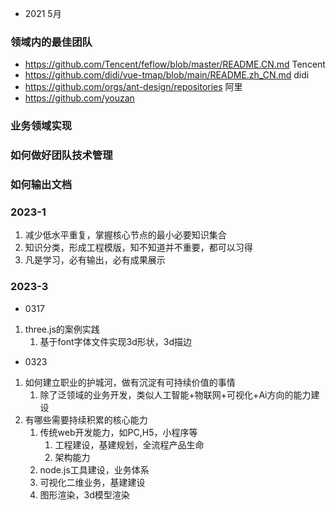 <!-- 
1. 知识的学习快的人三年足矣，通常大部分来说是不断的学习入门的知识，在重复和遗忘
2. 职业规划的差距不是智商和资源，而是正确的价值观与学习规划，毫无规划的人就会陷入原地踏步的怪圈
3. 工程师的价值在于打造通用能力和解决问题，关注核心能力的积累，走出舒适区，页面的一些业务完全可以外包
4. 参与业务要知道业务导向和价值，杀手级产品的规模
 -->
 - 2021 5月

 <!-- 
 1. 需要关注自己的OKR，这个是基本盘，不能好高骛远
 2. 工程师而言需要关注 知识体系， 项目经验，工程师素质（多少人在搬砖中浪费了宝贵时间）
 3. 去承担更大的责任和角色，没有舒适区可言
  -->

  <!-- 
  2021 6月
  1.从零到一实现工具库
    https://segmentfault.com/a/1190000016610626
    1. 设计结构，方法实现，打包格式
  
  2.vant/nutui 库 阅读
    1. 组件库项目架构设计思路
    2. 一些经典业务场景的实现和打磨
    3. js的业务使用心得
    4. ts 的实践场景
   -->

   <!-- 
   2021 9.月
   1. 阅读 vite 管理后台项目并输出总结
    -->

  <!-- 
  2022.1
  1. hadoop 框架初步认识
  2. 复盘视频区web端知识点
  3. 整理web端项目，逐步告别web
   -->

  <!-- 
  0307-0311
  周一
  业务需求提测
  阅读 cli 工具
  管理系统迁移架构对比（待业务理解后todo）
  1. 理想/预期的架构
  
   -->

  <!-- 
  1. 职场的时间分配有三种
    1.1 面向面试学习：需要梳理面试的方法论，知识体系，项目流程（核心是明确面试官的考察点）
    1.2 面向工作：工作需要OKR导向，基于业务输出价值，最终可以量化，可以规划
    1.3 面向技能学习：跟1.1相比，需要在某个方向能深入一些，相对立的是知识积累的薄
  
   -->

   <!-- 22/0807
   1. 技术学习的开篇
   2. OKR制度的理解
   3. vite解读学习
    -->

  <!-- 
  web 方向的专题知识
  1. 基建建设
     1. 组件库多端建设
     2. 工具基础库建设
     3. 多场景规范建设
  2. 多营销场景跨端建设
     1. webview 容器，RN容器,小程序容器，平台化，容器化(这一部分是基础建设，不属于业务层)
     2. 小程序多端编译，跨端方案实践的技术选型
        1. 基于各种评价指标有运行时/编译时方案，参考mpx/uni-app的实现
     3. 超级app内的小程序属于平台化业务，由native提供业务运行能力
  3. 低代码领域
  4. 可视化领域
  5. 工程化提效领域
     1. 打包，构建，部署，CI/CD范畴
     2. 脚手架core
     3. 插件能力增强
  6. 业务能力积累
     1. 典型场景业务支撑能力（应用层）
   -->
### 领域内的最佳团队
- https://github.com/Tencent/feflow/blob/master/README.CN.md Tencent
- https://github.com/didi/vue-tmap/blob/main/README.zh_CN.md didi
- https://github.com/orgs/ant-design/repositories 阿里
- https://github.com/youzan



### 业务领域实现





### 如何做好团队技术管理



### 如何输出文档


  

  

### 2023-1
1. 减少低水平重复，掌握核心节点的最小必要知识集合
2. 知识分类，形成工程模版，知不知道并不重要，都可以习得
3. 凡是学习，必有输出，必有成果展示


### 2023-3
- 0317
1. three.js的案例实践
   1. 基于font字体文件实现3d形状，3d描边

- 0323
1. 如何建立职业的护城河，做有沉淀有可持续价值的事情
   1. 除了泛领域的业务开发，类似人工智能+物联网+可视化+Ai方向的能力建设
2. 有哪些需要持续积累的核心能力
   1. 传统web开发能力，如PC,H5，小程序等
      1. 工程建设，基建规划，全流程产品生命
      2. 架构能力
   2. node.js工具建设，业务体系
   3. 可视化二维业务，基建建设
   4. 图形渲染，3d模型渲染

